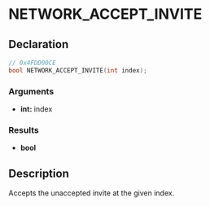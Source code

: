 # NETWORK_ACCEPT_INVITE

## Declaration
```cpp
// 0x4FDD00CE
bool NETWORK_ACCEPT_INVITE(int index);
```

### Arguments
- **int:** index

### Results
- **bool**

## Description
Accepts the unaccepted invite at the given index.